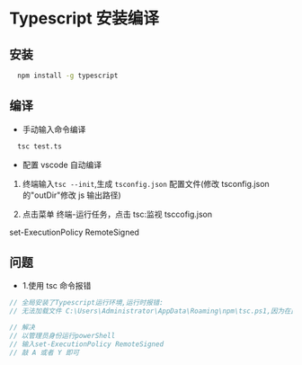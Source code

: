 # Typescript 安装编译

## 安装

```bash
  npm install -g typescript
```

## 编译

- 手动输入命令编译

```bash
  tsc test.ts
```

- 配置 vscode 自动编译

1. 终端输入`tsc --init`,生成 `tsconfig.json` 配置文件(修改 tsconfig.json 的"outDir"修改 js 输出路径)

2. 点击菜单 终端-运行任务，点击 tsc:监视 tsccofig.json

set-ExecutionPolicy RemoteSigned

## 问题

- 1.使用 tsc 命令报错

```js
// 全局安装了Typescript运行环境,运行时报错:
// 无法加载文件 C:\Users\Administrator\AppData\Roaming\npm\tsc.ps1,因为在此系统上禁止运行脚本

// 解决
// 以管理员身份运行powerShell
// 输入set-ExecutionPolicy RemoteSigned
// 敲 A 或者 Y 即可
```
